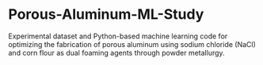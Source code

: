 # Porous-Aluminum-ML-Study
Experimental dataset and Python-based machine learning code for optimizing the fabrication of porous aluminum using sodium chloride (NaCl) and corn flour as dual foaming agents through powder metallurgy.
